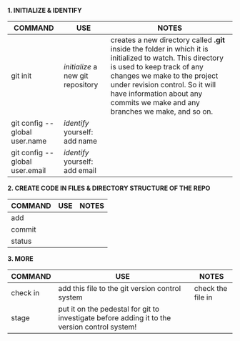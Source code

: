  __1. INITIALIZE & IDENTIFY__ 
 
| COMMAND | USE | NOTES | 
|------------- |-------- | -------- | 
| git init | *initialize* a new git repository| creates a new directory called __.git__ inside the folder in which it is initialized to watch. This directory is used to keep track of any changes we make to the project under revision control. So it will have information about any commits we make and any branches we make, and so on. | 
| git config --global user.name | *identify* yourself: add name |
| git config --global user.email |*identify* yourself: add email |


__2. CREATE CODE IN FILES & DIRECTORY STRUCTURE OF THE REPO__ 

| COMMAND | USE | NOTES | 
|------------- |-------- | -------- | 
| add | |
| commit | |
| status | |

__3. MORE__ 

| COMMAND | USE | NOTES | 
|------------- |-------- | -------- | 
| check in | add this file to the git version control system | check the file in | 
| stage | put it on the pedestal for git to investigate before adding it to the version control system! | 
